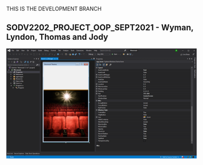 THIS IS THE DEVELOPMENT BRANCH<JODY>

## SODV2202_PROJECT_OOP_SEPT2021 - Wyman, Lyndon, Thomas and Jody
![Weramask/appImages/appHome_v1.png](Weramask/appImages/appHome_v1.png)
